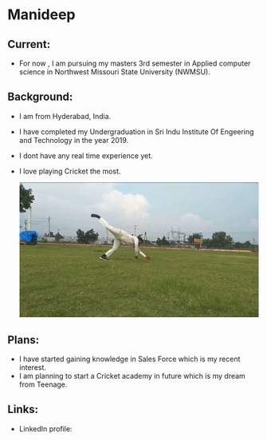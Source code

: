 # Manideep

## Current:
 - For now , I am pursuing my masters 3rd semester in Applied computer science in Northwest Missouri State University (NWMSU).
 
 ## Background:
 
 - I am from Hyderabad, India.
 - I have completed my Undergraduation in Sri  Indu Institute Of Engeering and Technology in the year 2019.
- I dont have any real time experience yet.
- I love playing Cricket the most. 
 
  ![Undergrad Cricket time](https://github.com/manideepchamala/big-data-developer/blob/master/IMG_3980.PNG)


## Plans: 

- I have started gaining knowledge in Sales Force which is my recent interest.
- I am planning to start a Cricket academy in future which is my dream from Teenage.


## Links: 

-  LinkedIn profile: 
